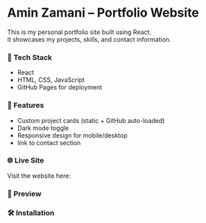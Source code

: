 # Amin Zamani – Portfolio Website

This is my personal portfolio site built using React.  
It showcases my projects, skills, and contact information.

### 🚀 Tech Stack
- React
- HTML, CSS, JavaScript
- GitHub Pages for deployment

### 📂 Features
- Custom project cards (static + GitHub auto-loaded)
- Dark mode toggle
- Responsive design for mobile/desktop
- link to contact section

### 🌐 Live Site
Visit the website here:  


### 📸 Preview


### 🛠️ Installation


